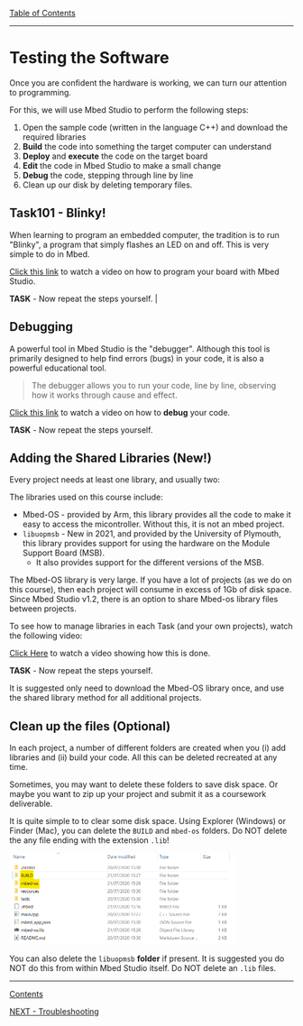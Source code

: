 [Table of Contents](README.md) 

---

# Testing the Software
Once you are confident the hardware is working, we can turn our attention to programming.

For this, we will use Mbed Studio to perform the following steps:

1. Open the sample code (written in the language C++) and download the required libraries
1. **Build** the code into something the target computer can understand
1. **Deploy** and **execute** the code on the target board
1. **Edit** the code in Mbed Studio to make a small change
1. **Debug** the code, stepping through line by line
1. Clean up our disk by deleting temporary files.

## Task101 - Blinky!
When learning to program an embedded computer, the tradition is to run "Blinky", a program that simply flashes an LED on and off. This is very simple to do in Mbed.

[Click this link](https://plymouth.cloud.panopto.eu/Panopto/Pages/Viewer.aspx?id=1cdd2263-5644-4322-841d-abfe0101c82a) to watch a video on how to program your board with Mbed Studio.

**TASK** - Now repeat the steps yourself. |

## Debugging
A powerful tool in Mbed Studio is the "debugger". Although this tool is primarily designed to help find errors (bugs) in your code, it is also a powerful educational tool.

> The debugger allows you to run your code, line by line, observing how it works through cause and effect. 

[Click this link](https://plymouth.cloud.panopto.eu/Panopto/Pages/Viewer.aspx?id=e151c5c8-980d-42d6-ab32-abfe010d3a67) to watch a video on how to **debug** your code.

**TASK** - Now repeat the steps yourself.

## Adding the Shared Libraries (New!)
Every project needs at least one library, and usually two:

The libraries used on this course include:

* Mbed-OS - provided by Arm, this library provides all the code to make it easy to access the micontroller. Without this, it is not an mbed project.
* `libuopmsb` - New in 2021, and provided by the University of Plymouth, this library provides support for using the hardware on the Module Support Board (MSB).
   * It also provides support for the different versions of the MSB.

The Mbed-OS library is very large. If you have a lot of projects (as we do on this course), then each project will consume in excess of 1Gb of disk space. Since Mbed Studio v1.2, there is an option to share Mbed-os library files between projects.

To see how to manage libraries in each Task (and your own projects), watch the following video:

[Click Here](https://plymouth.cloud.panopto.eu/Panopto/Pages/Viewer.aspx?id=2780dcd0-541a-464a-8aa2-adac00c305c4) to watch a video showing how this is done.

**TASK** - Now repeat the steps yourself.

It is suggested only need to download the Mbed-OS library once, and use the shared library method for all additional projects.

## Clean up the files (Optional)
In each project, a number of different folders are created when you (i) add libraries and (ii) build your code. All this can be deleted recreated at any time.

Sometimes, you may want to delete these folders to save disk space. Or maybe you want to zip up your project and submit it as a coursework deliverable.

It is quite simple to to clear some disk space. Using Explorer (Windows) or Finder (Mac), you can delete the `BUILD` and `mbed-os` folders. Do NOT delete the any file ending with the extension `.lib`!

<img src="../img/delete-BUILD.png" width="400">

You can also delete the `libuopmsb` **folder** if present. It is suggested you do NOT do this from within Mbed Studio itself. Do NOT delete an `.lib` files.

---

[Contents](README.md) 

[NEXT - Troubleshooting](troubleshooting.md)
